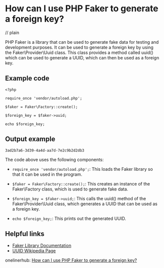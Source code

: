 # How can I use PHP Faker to generate a foreign key?
// plain

PHP Faker is a library that can be used to generate fake data for testing and development purposes. It can be used to generate a foreign key by using the Faker\Provider\Uuid class. This class provides a method called uuid() which can be used to generate a UUID, which can then be used as a foreign key.

## Example code

```
<?php

require_once 'vendor/autoload.php';

$faker = Faker\Factory::create();

$foreign_key = $faker->uuid;

echo $foreign_key;
```

## Output example

```
3ad2b7a6-3d39-4a4d-aa7d-7e2c9b2d2db3
```

The code above uses the following components:

- `require_once 'vendor/autoload.php';`: This loads the Faker library so that it can be used in the program.

- `$faker = Faker\Factory::create();`: This creates an instance of the Faker\Factory class, which is used to generate fake data.

- `$foreign_key = $faker->uuid;`: This calls the uuid() method of the Faker\Provider\Uuid class, which generates a UUID that can be used as a foreign key.

- `echo $foreign_key;`: This prints out the generated UUID.

## Helpful links

- [Faker Library Documentation](https://github.com/fzaninotto/Faker#fakerprovideruuid)
- [UUID Wikipedia Page](https://en.wikipedia.org/wiki/Universally_unique_identifier)

onelinerhub: [How can I use PHP Faker to generate a foreign key?](https://onelinerhub.com/php-faker/how-can-i-use-php-faker-to-generate-a-foreign-key)